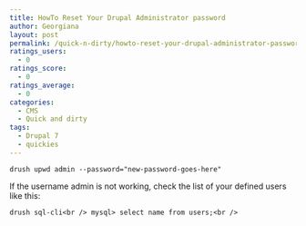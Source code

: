 ```yaml
---
title: HowTo Reset Your Drupal Administrator password
author: Georgiana
layout: post
permalink: /quick-n-dirty/howto-reset-your-drupal-administrator-password/
ratings_users:
  - 0
ratings_score:
  - 0
ratings_average:
  - 0
categories:
  - CMS
  - Quick and dirty
tags:
  - Drupal 7
  - quickies
---
```

`drush upwd admin --password="new-password-goes-here"`

If the username admin is not working, check the list of your defined users like this:

` drush sql-cli<br />
mysql> select name from users;<br />
`